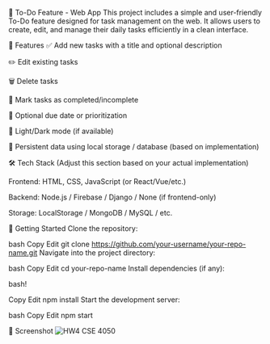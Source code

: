 📝 To-Do Feature - Web App
This project includes a simple and user-friendly To-Do feature designed for task management on the web. It allows users to create, edit, and manage their daily tasks efficiently in a clean interface.

🔧 Features
✅ Add new tasks with a title and optional description

✏️ Edit existing tasks

🗑️ Delete tasks

📌 Mark tasks as completed/incomplete

📆 Optional due date or prioritization

🌙 Light/Dark mode (if available)

🔄 Persistent data using local storage / database (based on implementation)

🛠️ Tech Stack
(Adjust this section based on your actual implementation)

Frontend: HTML, CSS, JavaScript (or React/Vue/etc.)

Backend: Node.js / Firebase / Django / None (if frontend-only)

Storage: LocalStorage / MongoDB / MySQL / etc.

🚀 Getting Started
Clone the repository:

bash
Copy
Edit
git clone https://github.com/your-username/your-repo-name.git
Navigate into the project directory:

bash
Copy
Edit
cd your-repo-name
Install dependencies (if any):

bash!

Copy
Edit
npm install
Start the development server:

bash
Copy
Edit
npm start

📸 Screenshot
![HW4 CSE 4050](https://github.com/user-attachments/assets/22b1b6b1-78f1-4282-9d0d-cabd4b381aff)
